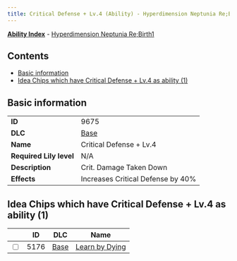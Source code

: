 ```yaml
---
title: Critical Defense + Lv.4 (Ability) - Hyperdimension Neptunia Re;Birth1
---
```


[**Ability Index**](/neptunia/rb1/ability/index.html) - [Hyperdimension Neptunia Re;Birth1](/neptunia/rb1)

## Contents

- [Basic information](#basic-information)
- [Idea Chips which have Critical Defense + Lv.4 as ability (1)](#idea-chips-which-have-critical-defense-lv4-as-ability-1)

## Basic information

|   |   |
| -- | -- |
| **ID** | 9675 |
| **DLC** | [Base](/neptunia/rb1/dlc/1-base.html) |
| **Name** | Critical Defense + Lv.4 |
| **Required Lily level** | N/A |
| **Description** | Crit. Damage Taken Down |
| **Effects** | Increases Critical Defense by 40% |


## Idea Chips which have Critical Defense + Lv.4 as ability (1)

|    | ID | DLC | Name |
| -- | -- | --- | ---- |
| <input type="checkbox" id="rb1-item-1-5176" class="trackbox" /> | 5176 | [Base](/neptunia/rb1/dlc/1-base.html) | [Learn by Dying](/neptunia/rb1/item/1-5176-learn-by-dying.html) |
